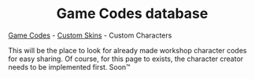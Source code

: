 <h1 align="center">Game Codes database</h1>

[Game Codes](https://github.com/Readek/RoA-Skin-Recolorer/blob/main/Docs/Game_Codes.md) - [Custom Skins](https://github.com/Readek/RoA-Skin-Recolorer/blob/main/Docs/Custom_Skins.md) - Custom Characters

This will be the place to look for already made workshop character codes for easy sharing. Of course, for this page to exists, the character creator needs to be implemented first. Soon™